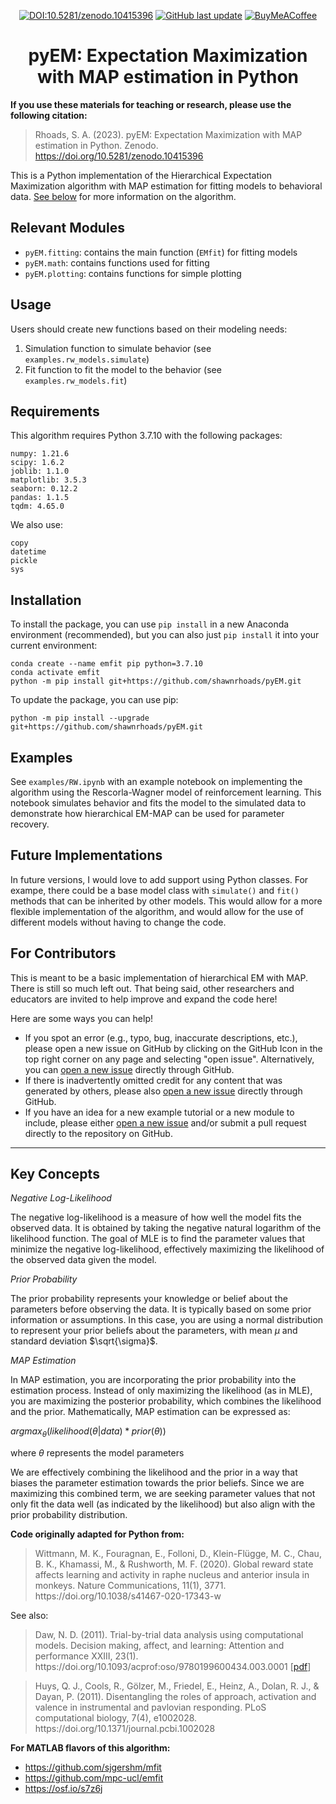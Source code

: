<div align="center">

<a target="_blank" rel="noopener noreferrer" href="https://doi.org/10.5281/zenodo.10415396">![DOI:10.5281/zenodo.10415396](https://zenodo.org/badge/DOI/10.5281/zenodo.10415396.svg)</a> <a target="_blank" rel="noopener noreferrer" href="https://github.com/shawnrhoads/pyEM">![GitHub last update](https://img.shields.io/github/last-commit/shawnrhoads/pyEM?color=blue&label=last%20update)</a> <a target="_blank" rel="noopener noreferrer" href="https://www.buymeacoffee.com/shawnrhoads">![BuyMeACoffee](https://img.shields.io/static/v1?message=contribute%20caffeine&label=%20&style=square&logo=Buy%20Me%20A%20Coffee&labelColor=5c5c5c&color=lightgrey)</a>

# pyEM: Expectation Maximization with MAP estimation in Python

</div>

<b>If you use these materials for teaching or research, please use the following citation:</b>
> Rhoads, S. A. (2023). pyEM: Expectation Maximization with MAP estimation in Python. Zenodo. <a href="https://doi.org/10.5281/zenodo.10415396">https://doi.org/10.5281/zenodo.10415396</a>

This is a Python implementation of the Hierarchical Expectation Maximization algorithm with MAP estimation for fitting models to behavioral data. [See below](#key-concepts) for more information on the algorithm.

## Relevant Modules
* `pyEM.fitting`: contains the main function (`EMfit`) for fitting models
* `pyEM.math`: contains functions used for fitting
* `pyEM.plotting`: contains functions for simple plotting

## Usage
Users should create new functions based on their modeling needs:
1. Simulation function to simulate behavior (see `examples.rw_models.simulate`)
2. Fit function to fit the model to the behavior (see `examples.rw_models.fit`)

## Requirements
This algorithm requires Python 3.7.10 with the following packages:
```
numpy: 1.21.6
scipy: 1.6.2
joblib: 1.1.0
matplotlib: 3.5.3
seaborn: 0.12.2
pandas: 1.1.5
tqdm: 4.65.0
```

We also use:
```
copy
datetime
pickle
sys
``` 

## Installation
To install the package, you can use `pip install` in a new Anaconda environment (recommended), but you can also just `pip install` it into your current environment:
```
conda create --name emfit pip python=3.7.10
conda activate emfit
python -m pip install git+https://github.com/shawnrhoads/pyEM.git
```

To update the package, you can use pip:
```
python -m pip install --upgrade git+https://github.com/shawnrhoads/pyEM.git
```

## Examples
See `examples/RW.ipynb` with an example notebook on implementing the algorithm using the Rescorla-Wagner model of reinforcement learning. This notebook simulates behavior and fits the model to the simulated data to demonstrate how hierarchical EM-MAP can be used for parameter recovery.

## Future Implementations
In future versions, I would love to add support using Python classes. For exampe, there could be a base model class with `simulate()` and `fit()` methods that can be inherited by other models. This would allow for a more flexible implementation of the algorithm, and would allow for the use of different models without having to change the code.

## For Contributors
This is meant to be a basic implementation of hierarchical EM with MAP. There is still so much left out. That being said, other researchers and educators are invited to help improve and expand the code here!

Here are some ways you can help!
- If you spot an error (e.g., typo, bug, inaccurate descriptions, etc.), please open a new issue on GitHub by clicking on the GitHub Icon in the top right corner on any page and selecting "open issue". Alternatively, you can <a target="_blank" rel="noopener noreferrer" href="https://github.com/shawnrhoads/pyEM/issues/new?labels=bug&template=issue-template.yml">open a new issue</a> directly through GitHub.
- If there is inadvertently omitted credit for any content that was generated by others, please also <a target="_blank" rel="noopener noreferrer" href="https://github.com/shawnrhoads/pyEM/issues/new?labels=enhancement&template=enhancement-template.yml">open a new issue</a> directly through GitHub.
- If you have an idea for a new example tutorial or a new module to include, please either <a target="_blank" rel="noopener noreferrer" href="https://github.com/shawnrhoads/pyEM/issues/new?labels=enhancement&template=enhancement-template.yml">open a new issue</a> and/or submit a pull request directly to the repository on GitHub.

<hr>

## Key Concepts
*Negative Log-Likelihood* 

The negative log-likelihood is a measure of how well the model fits the observed data. It is obtained by taking the negative natural logarithm of the likelihood function. The goal of MLE is to find the parameter values that minimize the negative log-likelihood, effectively maximizing the likelihood of the observed data given the model.

*Prior Probability*

The prior probability represents your knowledge or belief about the parameters before observing the data. It is typically based on some prior information or assumptions. In this case, you are using a normal distribution to represent your prior beliefs about the parameters, with mean $\mu$ and standard deviation $\sqrt{\sigma}$.

*MAP Estimation*

In MAP estimation, you are incorporating the prior probability into the estimation process. Instead of only maximizing the likelihood (as in MLE), you are maximizing the posterior probability, which combines the likelihood and the prior. Mathematically, MAP estimation can be expressed as: 

$argmax_{\theta} (likelihood(\theta | data) * prior(\theta))$

where $\theta$ represents the model parameters

We are effectively combining the likelihood and the prior in a way that biases the parameter estimation towards the prior beliefs. Since we are maximizing this combined term, we are seeking parameter values that not only fit the data well (as indicated by the likelihood) but also align with the prior probability distribution.

**Code originally adapted for Python from:**
<blockquote>Wittmann, M. K., Fouragnan, E., Folloni, D., Klein-Flügge, M. C., Chau, B. K., Khamassi, M., & Rushworth, M. F. (2020). Global reward state affects learning and activity in raphe nucleus and anterior insula in monkeys. Nature Communications, 11(1), 3771. https://doi.org/10.1038/s41467-020-17343-w</blockquote>

See also:
<blockquote>Daw, N. D. (2011). Trial-by-trial data analysis using computational models. Decision making, affect, and learning: Attention and performance XXIII, 23(1). https://doi.org/10.1093/acprof:oso/9780199600434.003.0001 [<a href="https://www.princeton.edu/~ndaw/d10.pdf">pdf</a>]</blockquote>

<blockquote>Huys, Q. J., Cools, R., Gölzer, M., Friedel, E., Heinz, A., Dolan, R. J., & Dayan, P. (2011). Disentangling the roles of approach, activation and valence in instrumental and pavlovian responding. PLoS computational biology, 7(4), e1002028. https://doi.org/10.1371/journal.pcbi.1002028 </blockquote>

**For MATLAB flavors of this algorithm:**
- https://github.com/sjgershm/mfit
- https://github.com/mpc-ucl/emfit
- https://osf.io/s7z6j